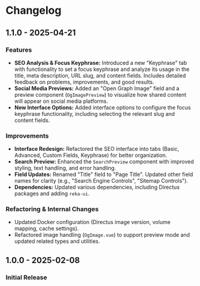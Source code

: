 # Changelog

## 1.1.0 - 2025-04-21

### Features

-   **SEO Analysis & Focus Keyphrase:** Introduced a new "Keyphrase" tab with functionality to set a focus keyphrase and analyze its usage in the title, meta description, URL slug, and content fields. Includes detailed feedback on problems, improvements, and good results.
-   **Social Media Previews:** Added an "Open Graph Image" field and a preview component (`OgImagePreview`) to visualize how shared content will appear on social media platforms.
-   **New Interface Options:** Added interface options to configure the focus keyphrase functionality, including selecting the relevant slug and content fields.

### Improvements

-   **Interface Redesign:** Refactored the SEO interface into tabs (Basic, Advanced, Custom Fields, Keyphrase) for better organization.
-   **Search Preview:** Enhanced the `SearchPreview` component with improved styling, text handling, and error handling.
-   **Field Updates:** Renamed "Title" field to "Page Title". Updated other field names for clarity (e.g., "Search Engine Controls", "Sitemap Controls").
-   **Dependencies:** Updated various dependencies, including Directus packages and adding `reka-ui`.

### Refactoring & Internal Changes

-   Updated Docker configuration (Directus image version, volume mapping, cache settings).
-   Refactored image handling (`OgImage.vue`) to support preview mode and updated related types and utilities.



## 1.0.0 - 2025-02-08

### Initial Release
